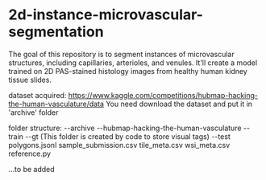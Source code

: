 # 2d-instance-microvascular-segmentation
The goal of this repository is to segment instances of microvascular structures, including capillaries, arterioles, and venules. It'll create a model trained on 2D PAS-stained histology images from healthy human kidney tissue slides.

dataset acquired:
https://www.kaggle.com/competitions/hubmap-hacking-the-human-vasculature/data
You need download the dataset and put it in 'archive' folder

folder structure:
--archive
  --hubmap-hacking-the-human-vasculature
    --train
    --gt (This folder is created by code to store visual tags)
    --test
    polygons.jsonl
    sample_submission.csv
    tile_meta.csv
    wsi_meta.csv
reference.py

…to be added
    